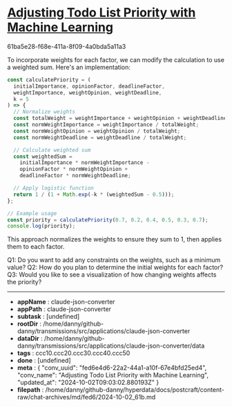 # [Adjusting Todo List Priority with Machine Learning](https://claude.ai/chat/fed6e4d6-22a2-44a1-a10f-67e4bfd25ed4)

61ba5e28-f68e-411a-8f09-4a0bda5a11a3

 To incorporate weights for each factor, we can modify the calculation to use a weighted sum. Here's an implementation:

```javascript
const calculatePriority = (
  initialImportance, opinionFactor, deadlineFactor,
  weightImportance, weightOpinion, weightDeadline,
  k = 5
) => {
  // Normalize weights
  const totalWeight = weightImportance + weightOpinion + weightDeadline;
  const normWeightImportance = weightImportance / totalWeight;
  const normWeightOpinion = weightOpinion / totalWeight;
  const normWeightDeadline = weightDeadline / totalWeight;

  // Calculate weighted sum
  const weightedSum = 
    initialImportance * normWeightImportance -
    opinionFactor * normWeightOpinion +
    deadlineFactor * normWeightDeadline;

  // Apply logistic function
  return 1 / (1 + Math.exp(-k * (weightedSum - 0.5)));
};

// Example usage
const priority = calculatePriority(0.7, 0.2, 0.4, 0.5, 0.3, 0.7);
console.log(priority);
```

This approach normalizes the weights to ensure they sum to 1, then applies them to each factor.

Q1: Do you want to add any constraints on the weights, such as a minimum value?
Q2: How do you plan to determine the initial weights for each factor?
Q3: Would you like to see a visualization of how changing weights affects the priority?

---

* **appName** : claude-json-converter
* **appPath** : claude-json-converter
* **subtask** : [undefined]
* **rootDir** : /home/danny/github-danny/transmissions/src/applications/claude-json-converter
* **dataDir** : /home/danny/github-danny/transmissions/src/applications/claude-json-converter/data
* **tags** : ccc10.ccc20.ccc30.ccc40.ccc50
* **done** : [undefined]
* **meta** : {
  "conv_uuid": "fed6e4d6-22a2-44a1-a10f-67e4bfd25ed4",
  "conv_name": "Adjusting Todo List Priority with Machine Learning",
  "updated_at": "2024-10-02T09:03:02.880193Z"
}
* **filepath** : /home/danny/github-danny/hyperdata/docs/postcraft/content-raw/chat-archives/md/fed6/2024-10-02_61b.md